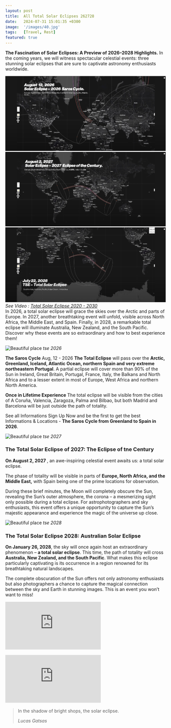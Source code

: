 ```yaml
---
layout: post
title:  All Total Solar Eclipses 262728
date:   2024-07-31 15:01:35 +0300
image:  '/images/40.jpg'
tags:   [Travel, Rest]
featured: true
---
```

<strong>The Fascination of Solar Eclipses: A Preview of 2026–2028 Highlights.</strong> In the coming years, we will witness spectacular celestial events: three stunning solar eclipses that are sure to captivate astronomy enthusiasts worldwide.

<div class="gallery-box">
  <div class="gallery">
    <img src="/images/tse-2026.png">
    <img src="/images/tse-2027.png">
    <img src="/images/tse-2028.png">
  </div>
  <em>See Video :  <a href="https://www.youtube.com/watch?v=7thb0CU52jI" target="_blank">Total Solar Eclipse 2020 - 2030</a></em>
</div>
 In 2026, a total solar eclipse will grace the skies over the Arctic and parts of Europe. In 2027, another breathtaking event will unfold, visible across North Africa, the Middle East, and Spain. Finally, in 2028, a remarkable total eclipse will illuminate Australia, New Zealand, and the South Pacific. Discover why these events are so extraordinary and how to best experience them!

![Beautiful place]({{site.baseurl}}/images/tse-2026.png)
*tse 2026*

<strong>The Saros Cycle</strong>
Aug, 12 - 2026
<strong>The Total Eclipse</strong> will pass over the <strong>Arctic, Greenland, Iceland, Atlantic Ocean, northern Spain and very extreme northeastern Portugal</strong>. A partial eclipse will cover more than 90% of the Sun in Ireland, Great Britain, Portugal, France, Italy, the Balkans and North Africa and to a lesser extent in most of Europe, West Africa and northern North America.

<strong>Once in Lifetime Experience</strong>
The total eclipse will be visible from the cities of A Coruña, Valencia, Zaragoza, Palma and Bilbao, but both Madrid and Barcelona will be just outside the path of totality.

See all Informations
Sign Up Now and be the first to get the best Informations & Locations - <strong>The Saros Cycle from Greenland to Spain in 2026</strong>.

![Beautiful place]({{site.baseurl}}/images/tse-2027.png)
*tse 2027*

<h3>The Total Solar Eclipse of 2027: The Eclipse of tne Century</h3>

 <strong>On August 2, 2027 </strong>, an awe-inspiring celestial event awaits us: a total solar eclipse. 
 
 The phase of totality will be visible in parts of <strong>Europe, North Africa, and the Middle East,</strong> with Spain being one of the prime locations for observation. 
 
 During these brief minutes, the Moon will completely obscure the Sun, revealing the Sun’s outer atmosphere, the corona – a mesmerizing sight only possible during a total eclipse. For astrophotographers and sky enthusiasts, this event offers a unique opportunity to capture the Sun’s majestic appearance and experience the magic of the universe up close.

![Beautiful place]({{site.baseurl}}/images/tse-2028.png)
*tse 2028*


<h3>The Total Solar Eclipse 2028: Australian Solar Eclipse</h3> 

 <strong>On January 26, 2028</strong>, the sky will once again host an extraordinary phenomenon – <strong>a total solar eclipse</strong>. This time, the path of totality will cross <strong>Australia, New Zealand, and the South Pacific</strong>. What makes this eclipse particularly captivating is its occurrence in a region renowned for its breathtaking natural landscapes. 
 
 
 The complete obscuration of the Sun offers not only astronomy enthusiasts but also photographers a chance to capture the magical connection between the sky and Earth in stunning images. This is an event you won’t want to miss!

<p><iframe src="https://www.youtube.com/embed/XG1TmhQZuNw" frameborder="0" allowfullscreen></iframe></p>


<p><iframe src="https://www.youtube.com/embed/7thb0CU52jI" frameborder="0" allowfullscreen></iframe></p>

> In the shadow of bright shops, the solar eclipse.
>
> <cite>Lucas Gatsas</cite>


